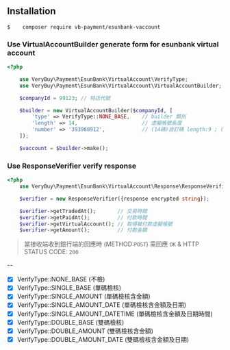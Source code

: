 Installation
-------------

```shell
$    composer require vb-payment/esunbank-vaccount
```

### Use VirtualAccountBuilder generate form for esunbank virtual account


```php
<?php

    use VeryBuy\Payment\EsunBank\VirtualAccount\VerifyType;
    use VeryBuy\Payment\EsunBank\VirtualAccount\VirtualAccountBuilder;

    $companyId = 99123; // 特店代號

    $builder = new VirtualAccountBuilder($companyId, [
        'type' => VerifyType::NONE_BASE,    // builder 類別
        'length' => 14,                     // 虛擬帳號長度
        'number' => '393988912',            // (14碼)自訂碼 length:9 ; (13碼)自訂碼 length:8
    ]);

    $vaccount = $builder->make();
```

### Use ResponseVerifier verify response


```php
<?php
    use VeryBuy\Payment\EsunBank\VirtualAccount\Response\ResponseVerifier;

    $verifier = new ResponseVerifier({response encrypted string});

    $verifier->getTradedAt();       // 交易時間
    $verifier->getPaidAt();         // 付款時間
    $verifier->getVirtualAccount(); // 取得被付款虛擬帳號
    $verifier->getAmount();         // 付款金額
```


 > 當接收端收到銀行端的回應時 (METHOD:`POST`) 需回應 `OK` & HTTP STATUS CODE: `200`


--

 - [x] VerifyType::NONE_BASE              (不檢)
 - [x] VerifyType::SINGLE_BASE            (單碼檢核)
 - [x] VerifyType::SINGLE_AMOUNT          (單碼檢核含金額)
 - [x] VerifyType::SINGLE_AMOUNT_DATE     (單碼檢核含金額及日期)
 - [x] VerifyType::SINGLE_AMOUNT_DATETIME (單碼檢核含金額及日期時間)
 - [x] VerifyType::DOUBLE_BASE            (雙碼檢核)
 - [x] VerifyType::DOUBLE_AMOUNT          (雙碼檢核含金額)
 - [x] VerifyType::DOUBLE_AMOUNT_DATE     (雙碼檢核含金額及日期)
